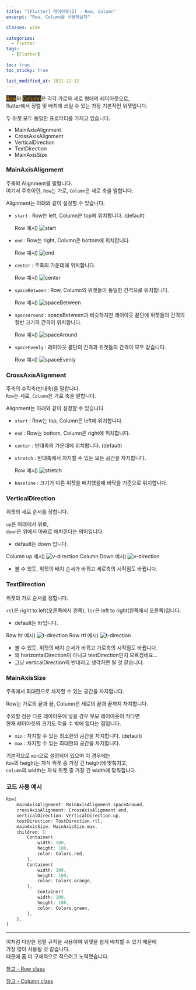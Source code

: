 ```yaml
---
title: "[Flutter] 레이아웃(2) - Row, Column"
excerpt: "Row, Column을 사용해보자"

classes: wide

categories:
  - Flutter
tags:
  - [Flutter]

toc: true
toc_sticky: true

last_modified_at: 2021-12-12
---
```


<mark style="background-color: #2e2e2e; color: orange;">Row</mark>와 <mark style="background-color: #2e2e2e; color: orange;">Column</mark>은 각각 가로와 세로 형태의 레이아웃으로,   
flutter에서 정렬 및 배치에 쓰일 수 있는 가장 기본적인 위젯입니다.

두 위젯 모두 동일한 프로퍼티를 가지고 있습니다.   
* MainAxisAlignment
* CrossAxisAlignment
* VerticalDirection
* TextDirection
* MainAxisSize

### MainAxisAlignment

주축의 Alignment를 말합니다.   
여기서 주축이란, `Row`는 가로, `Column`은 세로 축을 말합니다.

Alignment는 아래와 같이 설정할 수 있습니다.

* `start` : Row는 left, Column은 top에 위치합니다. (default)

    Row 예시) ![start](/images/flutter-image/mainAxisAlignment_start.png)

* `end` : Row는 right, Column은 bottom에 위치합니다.

    Row 예시) ![end](/images/flutter-image/mainAxisAlignment_end.png)

* `center` : 주축의 가운데에 위치합니다.

    Row 예시) ![center](/images/flutter-image/mainAxisAlignment_center.png)

* `spaceBetween` : Row, Column의 위젯들이 동일한 간격으로 위치합니다.

    Row 예시) ![spaceBetween](/images/flutter-image/mainAxisAlignment_spacebetween.png)

* `spaceAround` : spaceBetween과 비슷하지만 레이아웃 끝단에 위젯들의 간격의 절반 크기의 간격이 위치합니다.

    Row 예시) ![spaceAround](/images/flutter-image/mainAxisAlignment_spacearound.png)

* `spaceEvenly` : 레이아웃 끝단의 간격과 위젯들의 간격이 모두 같습니다.

    Row 예시) ![spaceEvenly](/images/flutter-image/mainAxisAlignment_spaceevenly.png)


### CrossAxisAlignment

주축의 수직축(반대축)을 말합니다.   
`Row`는 세로, `Column`은 가로 축을 말합니다.

Alignment는 아래와 같이 설정할 수 있습니다.

* `start` : Row는 top, Column은 left에 위치합니다.
* `end` : Row는 bottom, Column은 right에 위치합니다.
* `center` : 반대축의 가운데에 위치합니다. (default)
* `stretch` : 반대축에서 차지할 수 있는 모든 공간을 차지합니다.

    Row 예시) ![stretch](/images/flutter-image/crossAxisAlignment_stretch.png)

* `baseline` : 크기가 다른 위젯을 배치했을때 바닥을 기준으로 위치합니다.

### VerticalDirection

위젯의 세로 순서를 정합니다.

`up`은 아래에서 위로,   
`down`은 위에서 아래로 배치한다는 의미입니다.

* default는 down 입니다.

Column up 예시) ![v-direction](/images/flutter-image/verticalDirection_up.png) Column Down 예시) ![v-direction](/images/flutter-image/verticalDirection_down.png)

* 볼 수 있듯, 위젯의 배치 순서가 바뀌고 세로축의 시작점도 바뀝니다.

### TextDirection

위젯의 가로 순서를 정합니다.

`rtl`은 right to left(오른쪽에서 왼쪽),
`ltr`은 left to right(왼쪽에서 오른쪽)입니다.

* default는 ltr입니다.

Row ltr 예시) ![t-direction](/images/flutter-image/mainAxisAlignment_start.png) Row rtl 예시) ![t-direction](/images/flutter-image/textDirection_rtl.png)

* 볼 수 있듯, 위젯의 배치 순서가 바뀌고 가로축의 시작점도 바뀝니다.
* 왜 horizontalDirection이 아니고 textDirection인지 모르겠네요...
* 그냥 verticalDirection의 반대라고 생각하면 될 것 같습니다.

### MainAxisSize

주축에서 최대한으로 차지할 수 있는 공간을 차지합니다.

Row는 가로의 끝과 끝, Column은 세로의 끝과 끝까지 차지합니다.

주의할 점은 다른 레이아웃에 넣을 경우 부모 레이아웃이 작다면   
현재 레이아웃의 크기도 작을 수 밖에 없다는 점입니다.

* `min` : 차지할 수 있는 최소한의 공간을 차지합니다. (default)
* `max` : 차지할 수 있는 최대한의 공간을 차지합니다.

기본적으로 `min`으로 설정되어 있으며 이 경우에는   
`Row`의 height는 자식 위젯 중 가장 긴 height에 맞춰지고,   
`Column`의 width는 자식 위젯 중 가장 긴 width에 맞춰집니다.


### 코드 사용 예시

```dart
Row(
    mainAxisAlignment: MainAxisAlignment.spaceAround,
    crossAxisAlignment: CrossAxisAlignment.end,
    verticalDirection: VerticalDirection.up,
    textDirection: TextDirection.rtl,
    mainAxisSize: MainAxisSize.max,
    children: [
        Container(
            width: 100,
            height: 100,
            color: Colors.red,
        ),
        Container(
            width: 100,
            height: 100,
            color: Colors.orange,
        ),
            Container(
            width: 100,
            height: 100,
            color: Colors.green,
        ),
    ],
)
```

___

이처럼 다양한 정렬 규칙을 사용하여 위젯을 쉽게 배치할 수 있기 때문에   
가장 많이 사용될 것 같습니다.   
때문에 좀 더 구체적으로 적으려고 노력했습니다.

[참고 - Row class](https://api.flutter.dev/flutter/widgets/Row-class.html)

[참고 - Column class](https://api.flutter.dev/flutter/widgets/Column-class.html)